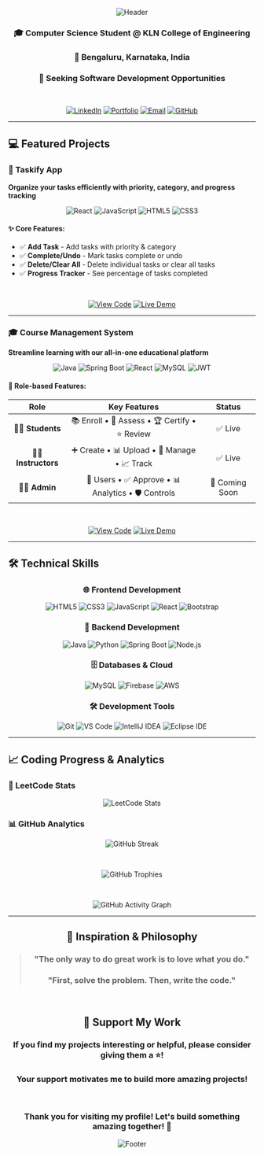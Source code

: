 <div align="center">

![Header](https://capsule-render.vercel.app/api?type=waving&color=0:667eea,100:764ba2&height=280&section=header&text=Vasanth%20Raj&fontSize=65&fontAlignY=35&animation=fadeIn&desc=Full-Stack%20Developer%20•%20Java%20Enthusiast&descAlignY=70&descSize=24&fontColor=ffffff&descColor=ffffff)

</div>

<div align="center">

### 🎓 Computer Science Student @ KLN College of Engineering  
### 📍 Bengaluru, Karnataka, India  
### 🚀 Seeking Software Development Opportunities

<br>

[![LinkedIn](https://img.shields.io/badge/LinkedIn-0A66C2?style=for-the-badge&logo=linkedin&logoColor=white&scale=1.2)](https://www.linkedin.com/in/iamvasanthraj/)
[![Portfolio](https://img.shields.io/badge/Portfolio-FF6B6B?style=for-the-badge&logo=atom&logoColor=white&scale=1.2)](https://iamvasanthraj.github.io/)
[![Email](https://img.shields.io/badge/Email-D14836?style=for-the-badge&logo=gmail&logoColor=white&scale=1.2)](https://mail.google.com/mail/?view=cm&to=imvasanthraj003@gmail.com)
[![GitHub](https://img.shields.io/badge/GitHub-181717?style=for-the-badge&logo=github&logoColor=white&scale=1.2)](https://github.com/iamvasanthraj)

</div>

---

## 💻 Featured Projects

### 📝 Taskify App
**Organize your tasks efficiently with priority, category, and progress tracking**

<div align="center">

![React](https://img.shields.io/badge/React-61DAFB?style=for-the-badge&logo=react&logoColor=black&scale=1.1)
![JavaScript](https://img.shields.io/badge/JavaScript-F7DF1E?style=for-the-badge&logo=javascript&logoColor=black&scale=1.1)
![HTML5](https://img.shields.io/badge/HTML5-E34F26?style=for-the-badge&logo=html5&logoColor=white&scale=1.1)
![CSS3](https://img.shields.io/badge/CSS3-1572B6?style=for-the-badge&logo=css3&logoColor=white&scale=1.1)

</div>

#### ✨ Core Features:
- ✅ **Add Task** - Add tasks with priority & category
- ✅ **Complete/Undo** - Mark tasks complete or undo
- ✅ **Delete/Clear All** - Delete individual tasks or clear all tasks  
- ✅ **Progress Tracker** - See percentage of tasks completed

<div align="center">
<br>

[![View Code](https://img.shields.io/badge/📁_View_Code-4285F4?style=for-the-badge&logo=github&logoColor=white&scale=1.1)](https://github.com/iamvasanthraj/Taskify)
[![Live Demo](https://img.shields.io/badge/🚀_Live_Demo-34A853?style=for-the-badge&logo=rocket&logoColor=white&scale=1.1)](https://iamvasanthraj.github.io/Taskify/)

</div>

---

### 🎓 Course Management System  
**Streamline learning with our all-in-one educational platform**

<div align="center">

![Java](https://img.shields.io/badge/Java-ED8B00?style=for-the-badge&logo=java&logoColor=white&scale=1.1)
![Spring Boot](https://img.shields.io/badge/Spring_Boot-6DB33F?style=for-the-badge&logo=spring-boot&logoColor=white&scale=1.1)
![React](https://img.shields.io/badge/React-61DAFB?style=for-the-badge&logo=react&logoColor=black&scale=1.1)
![MySQL](https://img.shields.io/badge/MySQL-4479A1?style=for-the-badge&logo=mysql&logoColor=white&scale=1.1)
![JWT](https://img.shields.io/badge/JWT-000000?style=for-the-badge&logo=json-web-tokens&logoColor=white&scale=1.1)

</div>

#### 👥 Role-based Features:

| Role | Key Features | Status |
|:----:|:------------:|:------:|
| **👨‍🎓 Students** | 📚 Enroll • 📝 Assess • 🏆 Certify • ⭐ Review | ✅ Live |
| **👨‍🏫 Instructors** | ➕ Create • 📊 Upload • 🎯 Manage • 📈 Track | ✅ Live |
| **👨‍💼 Admin** | 👥 Users • ✅ Approve • 📊 Analytics • 🛡️ Controls | 🚧 Coming Soon |

<div align="center">
<br>

[![View Code](https://img.shields.io/badge/📁_View_Code-4285F4?style=for-the-badge&logo=github&logoColor=white&scale=1.1)](https://github.com/iamvasanthraj/CourseMangement-React)
[![Live Demo](https://img.shields.io/badge/🚀_Live_Demo-34A853?style=for-the-badge&logo=rocket&logoColor=white&scale=1.1)](https://course-demo.com)

</div>

---

## 🛠️ Technical Skills

<div align="center">

### 🌐 Frontend Development
![HTML5](https://img.shields.io/badge/HTML5-E34F26?style=for-the-badge&logo=html5&logoColor=white&scale=1.1)
![CSS3](https://img.shields.io/badge/CSS3-1572B6?style=for-the-badge&logo=css3&logoColor=white&scale=1.1)
![JavaScript](https://img.shields.io/badge/JavaScript-F7DF1E?style=for-the-badge&logo=javascript&logoColor=black&scale=1.1)
![React](https://img.shields.io/badge/React-61DAFB?style=for-the-badge&logo=react&logoColor=black&scale=1.1)
![Bootstrap](https://img.shields.io/badge/Bootstrap-7952B3?style=for-the-badge&logo=bootstrap&logoColor=white&scale=1.1)

### 🔧 Backend Development  
![Java](https://img.shields.io/badge/Java-ED8B00?style=for-the-badge&logo=java&logoColor=white&scale=1.1)
![Python](https://img.shields.io/badge/Python-3776AB?style=for-the-badge&logo=python&logoColor=white&scale=1.1)
![Spring Boot](https://img.shields.io/badge/Spring_Boot-6DB33F?style=for-the-badge&logo=spring-boot&logoColor=white&scale=1.1)
![Node.js](https://img.shields.io/badge/Node.js-339933?style=for-the-badge&logo=node.js&logoColor=white&scale=1.1)

### 🗄️ Databases & Cloud
![MySQL](https://img.shields.io/badge/MySQL-4479A1?style=for-the-badge&logo=mysql&logoColor=white&scale=1.1)
![Firebase](https://img.shields.io/badge/Firebase-039BE5?style=for-the-badge&logo=Firebase&logoColor=white&scale=1.1)
![AWS](https://img.shields.io/badge/AWS-232F3E?style=for-the-badge&logo=amazon-aws&logoColor=white&scale=1.1)

### 🛠️ Development Tools
![Git](https://img.shields.io/badge/Git-F05033?style=for-the-badge&logo=git&logoColor=white&scale=1.1)
![VS Code](https://img.shields.io/badge/VS_Code-007ACC?style=for-the-badge&logo=visual-studio-code&logoColor=white&scale=1.1)
![IntelliJ IDEA](https://img.shields.io/badge/IntelliJ_IDEA-000000?style=for-the-badge&logo=intellij-idea&logoColor=white&scale=1.1)
![Eclipse IDE](https://img.shields.io/badge/Eclipse_IDE-2C2255?style=for-the-badge&logo=eclipse&logoColor=white&scale=1.1)


</div>

---

## 📈 Coding Progress & Analytics

### 🧩 LeetCode Stats
<div align="center">

![LeetCode Stats](https://leetcard.jacoblin.cool/pmvashari007?theme=dark&border=0&radius=20&width=800&height=200)

</div>

### 📊 GitHub Analytics
<div align="center">
  
![GitHub Streak](https://streak-stats.demolab.com/?user=iamvasanthraj&theme=radical&hide_border=true&background=00000000&fire=FF0000&currStreakLabel=FF0000&ring=FF0000&sideLabels=FFFFFF&sideNums=FFFFFF&currStreakNum=FFFFFF&dates=FFFFFF)

<br>

![GitHub Trophies](https://github-profile-trophy.vercel.app/?username=iamvasanthraj&theme=radical&no-bg=true&no-frame=true&margin-w=20&row=2&column=4&rank=SSS,SS,S,AAA,AA,A,B,C)

<br>

![GitHub Activity Graph](https://github-readme-activity-graph.vercel.app/graph?username=iamvasanthraj&theme=react-dark&hide_border=true&area=true&bg_color=0d1117&color=58a6ff&line=58a6ff&point=58a6ff&area_color=0d1117&height=350&custom_title=My%20GitHub%20Contribution%20Graph)

</div>

---

<div align="center">

## 💫 Inspiration & Philosophy

> ### **"The only way to do great work is to love what you do."**  
> ### **"First, solve the problem. Then, write the code."**

<br>

## 🌟 Support My Work

### **If you find my projects interesting or helpful, please consider giving them a ⭐!**  
### **Your support motivates me to build more amazing projects!**

<br>

### **Thank you for visiting my profile! Let's build something amazing together!** 🚀

![Footer](https://capsule-render.vercel.app/api?type=waving&color=0:00f2fe,100:4facfe&height=150&section=footer&animation=fadeIn&reversal=true)

</div>
